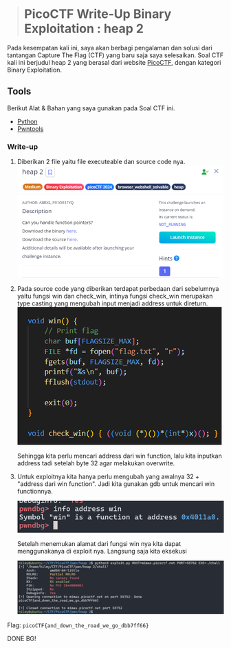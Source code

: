 ># PicoCTF Write-Up Binary Exploitation : heap 2
Pada kesempatan kali ini, saya akan berbagi pengalaman dan solusi dari tantangan Capture The Flag (CTF) yang baru saja saya selesaikan. Soal CTF kali ini berjudul heap 2 yang berasal dari website [PicoCTF](https://picoctf.org), dengan kategori Binary Exploitation. 

## Tools

Berikut Alat & Bahan yang saya gunakan pada Soal CTF ini.

* [Python](https://www.python.org/)
* [Pwntools](https://docs.pwntools.com/en/stable/)

### Write-up
1.  Diberikan 2 file yaitu file executeable dan source code nya.
   ![Soal](https://raw.githubusercontent.com/mxzyy/ctfwriteup/refs/heads/main/picoCTF/heap%202/img/Screenshot%202024-10-28%20164809.png)
2. Pada source code yang diberikan terdapat perbedaan dari sebelumnya yaitu fungsi win dan check_win, intinya fungsi check_win merupakan type casting yang mengubah input menjadi address untuk direturn. 
   ![](https://raw.githubusercontent.com/mxzyy/ctfwriteup/refs/heads/main/picoCTF/heap%202/img/Screenshot%202024-10-28%20164839.png)

   Sehingga kita perlu mencari address dari win function, lalu kita inputkan address tadi setelah byte 32 agar melakukan overwrite.
3. Untuk exploitnya kita hanya perlu mengubah yang awalnya 32 + "address dari win function". Jadi kita gunakan gdb untuk mencari win functionnya.
   
   ![](https://raw.githubusercontent.com/mxzyy/ctfwriteup/refs/heads/main/picoCTF/heap%202/img/Screenshot%202024-10-28%20164937.png)

   Setelah menemukan alamat dari fungsi win nya kita dapat menggunakanya di exploit nya. Langsung saja kita eksekusi

   ![](https://raw.githubusercontent.com/mxzyy/ctfwriteup/refs/heads/main/picoCTF/heap%202/img/Screenshot%202024-10-28%20170916.png)
   
Flag: ```picoCTF{and_down_the_road_we_go_dbb7ff66}```

DONE BG!
